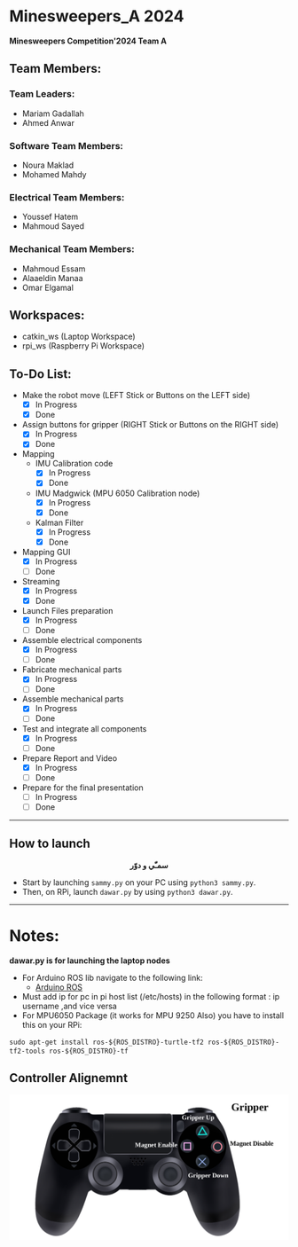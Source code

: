 # Minesweepers_A 2024
**Minesweepers Competition'2024 Team A**

## Team Members:

### Team Leaders:
- Mariam Gadallah
- Ahmed Anwar

### Software Team Members:
- Noura Maklad
- Mohamed Mahdy

### Electrical Team Members:
- Youssef Hatem
- Mahmoud Sayed

### Mechanical Team Members:
- Mahmoud Essam
- Alaaeldin Manaa
- Omar Elgamal

## Workspaces:
- catkin_ws (Laptop Workspace)
- rpi_ws (Raspberry Pi Workspace)


## To-Do List:

- Make the robot move         (LEFT Stick or Buttons on the LEFT side)
  - [x] In Progress 
  - [x] Done
- Assign buttons for gripper  (RIGHT Stick or Buttons on the RIGHT side)
  - [x] In Progress 
  - [X] Done
- Mapping
  - IMU Calibration code
    - [x] In Progress 
    - [x] Done
  - IMU Madgwick (MPU 6050 Calibration node)
    - [x] In Progress 
    - [x] Done
  - Kalman Filter
    - [x] In Progress 
    - [x] Done
- Mapping GUI 
  - [x] In Progress 
  - [ ] Done
- Streaming
  - [x] In Progress 
  - [x] Done
- Launch Files preparation 
  - [x] In Progress 
  - [ ] Done
- Assemble electrical components 
  - [X] In Progress 
  - [ ] Done
- Fabricate mechanical parts 
  - [x] In Progress 
  - [ ] Done
- Assemble mechanical parts 
  - [x] In Progress 
  - [ ] Done
- Test and integrate all components 
  - [x] In Progress 
  - [ ] Done
- Prepare Report and Video
  - [x] In Progress 
  - [ ] Done
- Prepare for the final presentation 
  - [ ] In Progress 
  - [ ] Done
--------------------------------------------------------------------
## How to launch

<div align="center">

**سمـّي و دوّر**

</div>

- Start by launching `sammy.py` on your PC using `python3 sammy.py`.
- Then, on RPi, launch `dawar.py` by using `python3 dawar.py`.
--------------------------------------------------------------------

# Notes:
**dawar.py is for launching the laptop nodes**
  - For Arduino ROS lib navigate to the following link:
    - [Arduino ROS](https://wiki.ros.org/rosserial_arduino/Tutorials/Arduino%20IDE%20Setup)
  - Must add ip for pc in pi host list (/etc/hosts)  in the following format : ip username ,and vice versa
  - For MPU6050 Package (it works for MPU 9250 Also) you have to install this on your RPi:
```
sudo apt-get install ros-${ROS_DISTRO}-turtle-tf2 ros-${ROS_DISTRO}-tf2-tools ros-${ROS_DISTRO}-tf
```
## Controller Alignemnt
![Controller](Controller.png)

